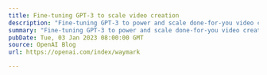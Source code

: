 ```yaml
---
title: Fine-tuning GPT-3 to scale video creation
description: "Fine-tuning GPT-3 to power and scale done-for-you video creation."
summary: "Fine-tuning GPT-3 to power and scale done-for-you video creation."
pubDate: Tue, 03 Jan 2023 08:00:00 GMT
source: OpenAI Blog
url: https://openai.com/index/waymark

---
```


